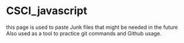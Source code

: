 # CSCI_javascript

this page is used to paste Junk files that might be needed in the future <br>
Also used as a tool to practice git commands and Github usage.
